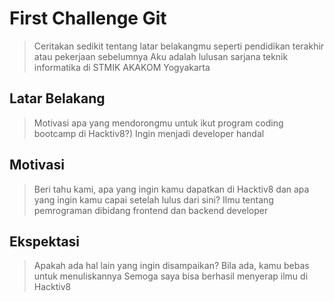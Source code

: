 # First Challenge Git

> Ceritakan sedikit tentang latar belakangmu seperti pendidikan terakhir atau pekerjaan sebelumnya
> Aku adalah lulusan sarjana teknik informatika di STMIK AKAKOM Yogyakarta

## Latar Belakang

> Motivasi apa yang mendorongmu untuk ikut program coding bootcamp di Hacktiv8?)
> Ingin menjadi developer handal
## Motivasi

> Beri tahu kami, apa yang ingin kamu dapatkan di Hacktiv8 dan apa yang ingin kamu capai setelah lulus dari sini?
>Ilmu tentang pemrograman dibidang frontend dan backend developer

## Ekspektasi

> Apakah ada hal lain yang ingin disampaikan? Bila ada, kamu bebas untuk menuliskannya
> Semoga saya bisa berhasil menyerap ilmu di Hacktiv8
